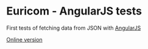 # Euricom - AngularJS tests

First tests of fetching data from JSON with [AngularJS]( http://angularjs.org )

[Online version]( http://ksenia.be/euricom )